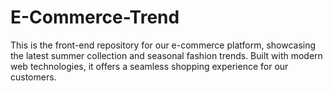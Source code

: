 # E-Commerce-Trend
This is the front-end repository for our e-commerce platform, showcasing the latest summer collection and seasonal fashion trends. Built with modern web technologies, it offers a seamless shopping experience for our customers.
